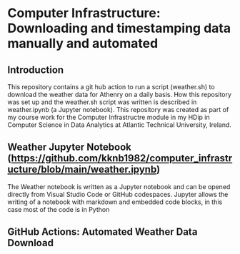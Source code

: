 # Computer Infrastructure: Downloading and timestamping data manually and automated

## Introduction
This repository contains a git hub action to run a script (weather.sh) to download the weather data for Athenry on a daily basis. How this repository was set up and the weather.sh script was written is described in weather.ipynb (a Jupyter notebook). This repository was created as part of my course work for the Computer Infrastructre module in my HDip in Computer Science in Data Analytics at Atlantic Technical University, Ireland.

## Weather Jupyter Notebook (https://github.com/kknb1982/computer_infrastructure/blob/main/weather.ipynb)
The Weather notebook is written as a Jupyter notebook and can be opened directly from Visual Studio Code or GitHub codespaces. Jupyter allows the writing of a notebook with markdown and embedded code blocks, in this case most of the code is in Python

## GitHub Actions: Automated Weather Data Download

